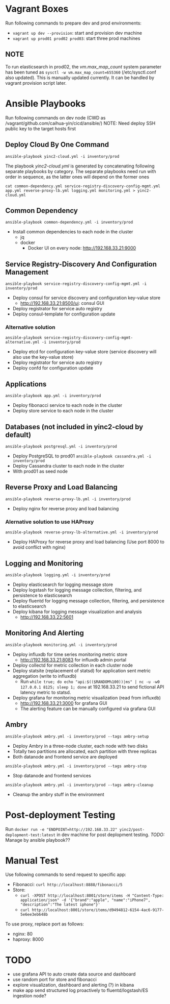 # Vagrant Boxes
Run following commands to prepare dev and prod environments:
- `vagrant up dev --provision`: start and provision dev machine
- `vagrant up prod01 prod02 prod03`: start three prod machines

## NOTE
To run elasticsearch in prod02, the *vm.max_map_count* system parameter has been tuned as `sysctl -w vm.max_map_count=655360` (/etc/sysctl.conf also updated). This is manually updated currently. It can be handled by vagrant provision script later.

# Ansible Playbooks
Run following commands on dev node (CWD as /vagrant/github.com/caihua-yin/cicd/ansible/)
NOTE: Need deploy SSH public key to the target hosts first

## Deploy Cloud By One Command
`ansible-playbook yinc2-cloud.yml -i inventory/prod`

The playbook *yinc2-cloud.yml* is generated by concatenating following separate playbooks by category. The separate playbooks need run with order in sequence, as the latter ones will depend on the former ones

`cat common-dependency.yml service-registry-discovery-config-mgmt.yml app.yml reverse-proxy-lb.yml logging.yml monitoring.yml > yinc2-cloud.yml`

## Common Dependency
`ansible-playbook common-dependency.yml -i inventory/prod`
- Install common dependencies to each node in the cluster
    - jq
    - docker
        - Docker UI on every node: http://192.168.33.21:9000

## Service Registry-Discovery And Configuration Management
`ansible-playbook service-registry-discovery-config-mgmt.yml -i inventory/prod`
- Deploy consul for service discovery and configuration key-value store
    - http://192.168.33.21:8500/ui: consul GUI
- Deploy registrator for service auto registry
- Deploy consul-template for configuration update
### Alternative solution
`ansible-playbook service-registry-discovery-config-mgmt-alternative.yml -i inventory/prod`
- Deploy etcd for configuration key-value store (service discovery will also use the key-value store)
- Deploy registrator for service auto registry
- Deploy confd for configuration update

## Applications
`ansible-playbook app.yml -i inventory/prod`
- Deploy fibonacci service to each node in the cluster
- Deploy store service to each node in the cluster

## Databases (not included in yinc2-cloud by default)
`ansible-playbook postgresql.yml -i inventory/prod`
- Deploy PostgreSQL to prod01
`ansible-playbook cassandra.yml -i inventory/prod`
- Deploy Cassandra cluster to each node in the cluster
- With prod01 as seed node

## Reverse Proxy and Load Balancing
`ansible-playbook reverse-proxy-lb.yml -i inventory/prod`
- Deploy nginx for reverse proxy and load balancing
### Alernative solution to use HAProxy
`ansible-playbook reverse-proxy-lb-alternative.yml -i inventory/prod`
- Deploy HAProxy for reverse proxy and load balancing (Use port 8000 to avoid conflict with nginx)

## Logging and Monitoring
`ansible-playbook logging.yml -i inventory/prod`
- Deploy elasticsearch for logging message store
- Deploy logstash for logging message collection, filtering, and persistence to elasticsearch
- Deploy fluentd for logging message collection, filtering, and persistence to elasticsearch
- Deploy kibana for logging message visualization and analysis
    - http://192.168.33.22:5601

## Monitoring And Alerting
`ansible-playbook monitoring.yml -i inventory/prod`
- Deploy influxdb for time series monitoring metric store
    - http://192.168.33.21:8083 for influxdb admin portal
- Deploy collectd for metric collection in each cluster node
- Deploy statsite (replacement of statsd) for application sent metric aggregation (write to influxdb)
    - Run `while true; do echo "api:$(($RANDOM%100))|ms" | nc -u -w0 127.0.0.1 8125; sleep 1; done` at 192.168.33.21 to send fictional API latency metric to statsd.
- Deploy grafana for monitoring metric visualization (read from influxdb)
    - http://192.168.33.21:3000 for grafana GUI
    - The alerting feature can be manually configured via grafana GUI

## Ambry
`ansible-playbook ambry.yml -i inventory/prod --tags ambry-setup`
- Deploy Ambry in a three-node cluster, each node with two disks
- Totally two partitions are allocated, each partition with three replicas
- Both datanode and frontend service are deployed

`ansible-playbook ambry.yml -i inventory/prod --tags ambry-stop`
- Stop datanode and frontend services

`ansible-playbook ambry.yml -i inventory/prod --tags ambry-cleanup`
- Cleanup the ambry stuff in the environment

# Post-deployment Testing
Run `docker run -e "ENDPOINT=http://192.168.33.22" yinc2/post-deplopment-test:latest` in dev machine for post deplopment testing.
*TODO:* Manage by ansible playbook??

# Manual Test
Use following commands to send request to specific app:
- Fibonacci: `curl http://localhost:8888/fibonacci/5`
- Store:
    - `curl -XPOST http://localhost:8001/store/items -H "Content-Type: application/json" -d '{"brand":"apple", "name":"iPhone7", "description":"The latest iphone"}'`
    - `curl http://localhost:8001/store/items/d9494812-6154-4ac6-9177-5e6ee3eb648b`

To use proxy, replace port as follows:
- nginx: 80
- haproxy: 8000

# TODO
- use grafana API to auto create data source and dashboard
- use random port for store and fibonacci
- explore visualization, dashboard and alerting (?) in kibana
- make app send structured log proactively to fluentd/logstash/ES ingestion node?
